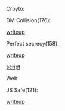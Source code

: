 Crpyto:

DM Collision(176):

[writeup](./DM%20Collision/README.md)

Perfect secrecy(158):

[writeup](./Perfect%20Secrecy/README.md)

[script](./Perfect%20Secrecy/script.py)

Web:

JS Safe(121):

[writeup](./JS%20Safe%202.0/README.md)
